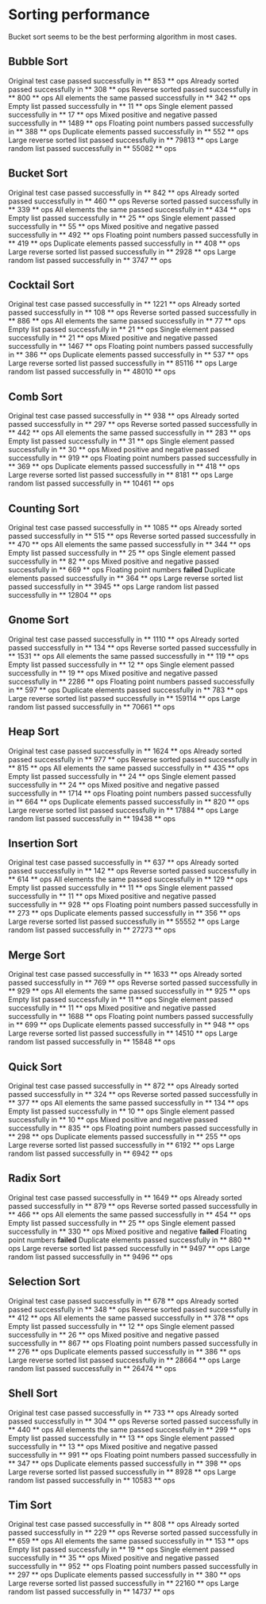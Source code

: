 # Sorting performance
Bucket sort seems to be the best performing algorithm in most cases.

## Bubble Sort
Original test case passed successfully in ** 853 ** ops
Already sorted passed successfully in ** 308 ** ops
Reverse sorted passed successfully in ** 800 ** ops
All elements the same passed successfully in ** 342 ** ops
Empty list passed successfully in ** 11 ** ops
Single element passed successfully in ** 17 ** ops
Mixed positive and negative passed successfully in ** 1489 ** ops
Floating point numbers passed successfully in ** 388 ** ops
Duplicate elements passed successfully in ** 552 ** ops
Large reverse sorted list passed successfully in ** 79813 ** ops
Large random list passed successfully in ** 55082 ** ops

## Bucket Sort
Original test case passed successfully in ** 842 ** ops
Already sorted passed successfully in ** 460 ** ops
Reverse sorted passed successfully in ** 339 ** ops
All elements the same passed successfully in ** 434 ** ops
Empty list passed successfully in ** 25 ** ops
Single element passed successfully in ** 55 ** ops
Mixed positive and negative passed successfully in ** 492 ** ops
Floating point numbers passed successfully in ** 419 ** ops
Duplicate elements passed successfully in ** 408 ** ops
Large reverse sorted list passed successfully in ** 2928 ** ops
Large random list passed successfully in ** 3747 ** ops

## Cocktail Sort
Original test case passed successfully in ** 1221 ** ops
Already sorted passed successfully in ** 108 ** ops
Reverse sorted passed successfully in ** 886 ** ops
All elements the same passed successfully in ** 77 ** ops
Empty list passed successfully in ** 21 ** ops
Single element passed successfully in ** 21 ** ops
Mixed positive and negative passed successfully in ** 1467 ** ops
Floating point numbers passed successfully in ** 386 ** ops
Duplicate elements passed successfully in ** 537 ** ops
Large reverse sorted list passed successfully in ** 85116 ** ops
Large random list passed successfully in ** 48010 ** ops

## Comb Sort
Original test case passed successfully in ** 938 ** ops
Already sorted passed successfully in ** 297 ** ops
Reverse sorted passed successfully in ** 442 ** ops
All elements the same passed successfully in ** 283 ** ops
Empty list passed successfully in ** 31 ** ops
Single element passed successfully in ** 30 ** ops
Mixed positive and negative passed successfully in ** 919 ** ops
Floating point numbers passed successfully in ** 369 ** ops
Duplicate elements passed successfully in ** 418 ** ops
Large reverse sorted list passed successfully in ** 8181 ** ops
Large random list passed successfully in ** 10461 ** ops

## Counting Sort
Original test case passed successfully in ** 1085 ** ops
Already sorted passed successfully in ** 515 ** ops
Reverse sorted passed successfully in ** 470 ** ops
All elements the same passed successfully in ** 344 ** ops
Empty list passed successfully in ** 25 ** ops
Single element passed successfully in ** 82 ** ops
Mixed positive and negative passed successfully in ** 669 ** ops
Floating point numbers **failed**
Duplicate elements passed successfully in ** 364 ** ops
Large reverse sorted list passed successfully in ** 3945 ** ops
Large random list passed successfully in ** 12804 ** ops

## Gnome Sort
Original test case passed successfully in ** 1110 ** ops
Already sorted passed successfully in ** 134 ** ops
Reverse sorted passed successfully in ** 1531 ** ops
All elements the same passed successfully in ** 119 ** ops
Empty list passed successfully in ** 12 ** ops
Single element passed successfully in ** 19 ** ops
Mixed positive and negative passed successfully in ** 2286 ** ops
Floating point numbers passed successfully in ** 597 ** ops
Duplicate elements passed successfully in ** 783 ** ops
Large reverse sorted list passed successfully in ** 159114 ** ops
Large random list passed successfully in ** 70661 ** ops

## Heap Sort
Original test case passed successfully in ** 1624 ** ops
Already sorted passed successfully in ** 977 ** ops
Reverse sorted passed successfully in ** 815 ** ops
All elements the same passed successfully in ** 435 ** ops
Empty list passed successfully in ** 24 ** ops
Single element passed successfully in ** 24 ** ops
Mixed positive and negative passed successfully in ** 1714 ** ops
Floating point numbers passed successfully in ** 664 ** ops
Duplicate elements passed successfully in ** 820 ** ops
Large reverse sorted list passed successfully in ** 17884 ** ops
Large random list passed successfully in ** 19438 ** ops

## Insertion Sort
Original test case passed successfully in ** 637 ** ops
Already sorted passed successfully in ** 142 ** ops
Reverse sorted passed successfully in ** 614 ** ops
All elements the same passed successfully in ** 129 ** ops
Empty list passed successfully in ** 11 ** ops
Single element passed successfully in ** 11 ** ops
Mixed positive and negative passed successfully in ** 928 ** ops
Floating point numbers passed successfully in ** 273 ** ops
Duplicate elements passed successfully in ** 356 ** ops
Large reverse sorted list passed successfully in ** 55552 ** ops
Large random list passed successfully in ** 27273 ** ops

## Merge Sort
Original test case passed successfully in ** 1633 ** ops
Already sorted passed successfully in ** 769 ** ops
Reverse sorted passed successfully in ** 929 ** ops
All elements the same passed successfully in ** 925 ** ops
Empty list passed successfully in ** 11 ** ops
Single element passed successfully in ** 11 ** ops
Mixed positive and negative passed successfully in ** 1688 ** ops
Floating point numbers passed successfully in ** 699 ** ops
Duplicate elements passed successfully in ** 948 ** ops
Large reverse sorted list passed successfully in ** 14510 ** ops
Large random list passed successfully in ** 15848 ** ops

## Quick Sort
Original test case passed successfully in ** 872 ** ops
Already sorted passed successfully in ** 324 ** ops
Reverse sorted passed successfully in ** 377 ** ops
All elements the same passed successfully in ** 134 ** ops
Empty list passed successfully in ** 10 ** ops
Single element passed successfully in ** 10 ** ops
Mixed positive and negative passed successfully in ** 835 ** ops
Floating point numbers passed successfully in ** 298 ** ops
Duplicate elements passed successfully in ** 255 ** ops
Large reverse sorted list passed successfully in ** 6192 ** ops
Large random list passed successfully in ** 6942 ** ops

## Radix Sort
Original test case passed successfully in ** 1649 ** ops
Already sorted passed successfully in ** 879 ** ops
Reverse sorted passed successfully in ** 466 ** ops
All elements the same passed successfully in ** 454 ** ops
Empty list passed successfully in ** 25 ** ops
Single element passed successfully in ** 330 ** ops
Mixed positive and negative **failed**
Floating point numbers **failed**
Duplicate elements passed successfully in ** 880 ** ops
Large reverse sorted list passed successfully in ** 9497 ** ops
Large random list passed successfully in ** 9496 ** ops

## Selection Sort
Original test case passed successfully in ** 678 ** ops
Already sorted passed successfully in ** 348 ** ops
Reverse sorted passed successfully in ** 412 ** ops
All elements the same passed successfully in ** 378 ** ops
Empty list passed successfully in ** 12 ** ops
Single element passed successfully in ** 26 ** ops
Mixed positive and negative passed successfully in ** 867 ** ops
Floating point numbers passed successfully in ** 276 ** ops
Duplicate elements passed successfully in ** 386 ** ops
Large reverse sorted list passed successfully in ** 28664 ** ops
Large random list passed successfully in ** 26474 ** ops

## Shell Sort
Original test case passed successfully in ** 733 ** ops
Already sorted passed successfully in ** 304 ** ops
Reverse sorted passed successfully in ** 440 ** ops
All elements the same passed successfully in ** 299 ** ops
Empty list passed successfully in ** 13 ** ops
Single element passed successfully in ** 13 ** ops
Mixed positive and negative passed successfully in ** 991 ** ops
Floating point numbers passed successfully in ** 347 ** ops
Duplicate elements passed successfully in ** 398 ** ops
Large reverse sorted list passed successfully in ** 8928 ** ops
Large random list passed successfully in ** 10583 ** ops

## Tim Sort
Original test case passed successfully in ** 808 ** ops
Already sorted passed successfully in ** 229 ** ops
Reverse sorted passed successfully in ** 659 ** ops
All elements the same passed successfully in ** 153 ** ops
Empty list passed successfully in ** 19 ** ops
Single element passed successfully in ** 35 ** ops
Mixed positive and negative passed successfully in ** 952 ** ops
Floating point numbers passed successfully in ** 297 ** ops
Duplicate elements passed successfully in ** 380 ** ops
Large reverse sorted list passed successfully in ** 22160 ** ops
Large random list passed successfully in ** 14737 ** ops
